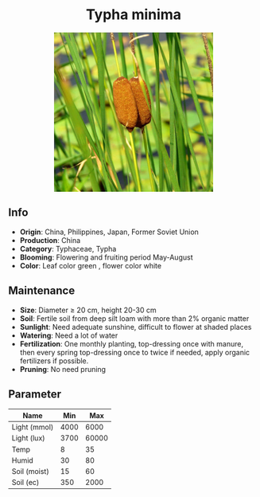 <h1 align='center'>Typha minima</h1>
<p align="center">
    <img 
        align='center'
        width='320'
        src="../images/typha minima.png" 
        alt='Typha minima' />
</p>

## Info

 - **Origin**: China, Philippines, Japan, Former Soviet Union
 - **Production**: China
 - **Category**: Typhaceae, Typha
 - **Blooming**: Flowering and fruiting period May-August
 - **Color**: Leaf color green , flower color white

## Maintenance

 - **Size**: Diameter ≥ 20 cm, height 20-30 cm
 - **Soil**: Fertile soil from deep silt loam with more than 2% organic matter
 - **Sunlight**: Need adequate sunshine, difficult to flower at shaded places
 - **Watering**: Need a lot of water
 - **Fertilization**: One monthly planting, top-dressing once with manure, then every spring top-dressing once to twice if needed, apply organic fertilizers if possible.
 - **Pruning**: No need pruning

## Parameter

| Name         | Min  | Max   |
|--------------|------|-------|
| Light (mmol) | 4000 | 6000  |
| Light (lux)  | 3700 | 60000 |
| Temp         | 8    | 35    |
| Humid        | 30   | 80    |
| Soil (moist) | 15   | 60    |
| Soil (ec)    | 350  | 2000  |
